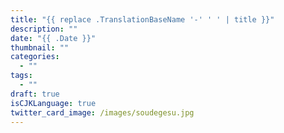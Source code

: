 ```yaml
---
title: "{{ replace .TranslationBaseName '-' ' ' | title }}"
description: ""
date: "{{ .Date }}"
thumbnail: ""
categories:
  - ""
tags:
  - ""
draft: true
isCJKLanguage: true
twitter_card_image: /images/soudegesu.jpg
---
```


